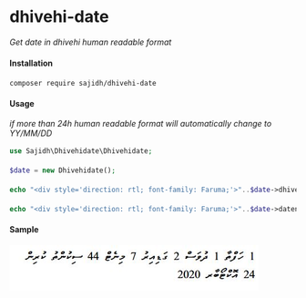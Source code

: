 



# dhivehi-date

_Get date in dhivehi human readable format_

#### Installation

```
composer require sajidh/dhivehi-date
```

#### Usage

_if more than 24h human readable format will automatically change to YY/MM/DD_ 

```php
use Sajidh\Dhivehidate\Dhivehidate;

$date = new Dhivehidate();

echo "<div style='direction: rtl; font-family: Faruma;'>"..$date->dhivehidate("2020-10-24T18:36:16.000000Z")."\n </div>";

echo "<div style='direction: rtl; font-family: Faruma;'>"..$date->datenow()."\n </div>";

```

#### Sample

![alt text](https://github.com/ahmedsajidh/dhivehi_date/blob/main/image/sample.jpg?raw=true)
